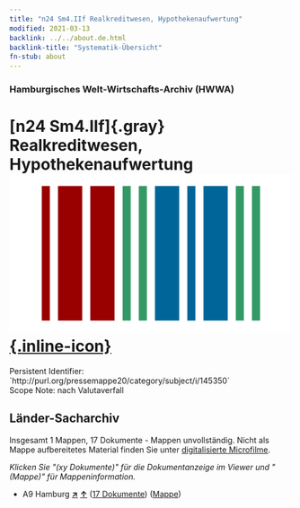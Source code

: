 ```yaml
---
title: "n24 Sm4.IIf Realkreditwesen, Hypothekenaufwertung"
modified: 2021-03-13
backlink: ../../about.de.html
backlink-title: "Systematik-Übersicht"
fn-stub: about
---
```


### Hamburgisches Welt-Wirtschafts-Archiv (HWWA)

# [n24 Sm4.IIf]{.gray}&#8201; Realkreditwesen, Hypothekenaufwertung &#160; [![Wikidata](/images/Wikidata-logo.svg "Wikidata"){.inline-icon}](http://www.wikidata.org/entity/Q104710997)

<div class="hint">Persistent Identifier: `http://purl.org/pressemappe20/category/subject/i/145350`</div>

<div class="hint">
Scope Note: nach Valutaverfall
</div>





## Länder-Sacharchiv




Insgesamt 1 Mappen, 17 Dokumente - Mappen unvollständig.
Nicht als Mappe aufbereitetes Material finden Sie unter [digitalisierte Microfilme](/film/h1_sh.de.html).

_Klicken Sie "(xy Dokumente)" für die Dokumentanzeige im Viewer und "(Mappe)" für Mappeninformation._



- A9 Hamburg [**&nearr;**](../../../geo/i/140905/about.de.html "Hamburg (alle Mappen)") [**&uarr;**](../../../geo/about.de.html#A9 "Ländersystematik") (<a href="https://pm20.zbw.eu/iiifview/folder/sh/140905,145350" title="über: Hamburg : Realkreditwesen, Hypothekenaufwertung" target="_blank">17 Dokumente</a>) ([Mappe](../../../../folder/sh/1409xx/140905/1453xx/145350/about.de.html))








